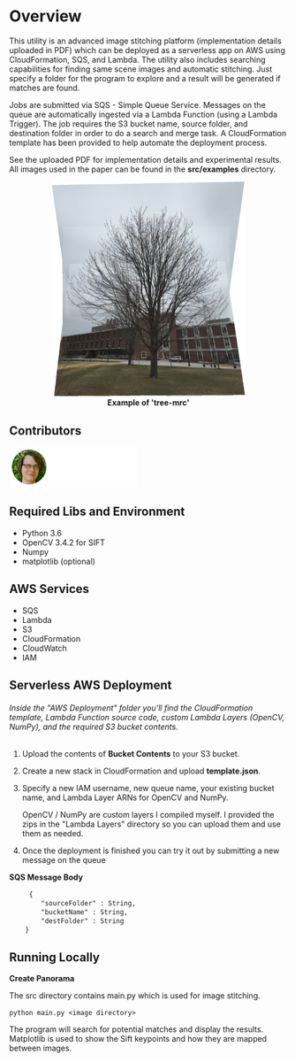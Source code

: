 # Overview
This utility is an advanced image stitching platform (implementation details uploaded in PDF) which can be deployed as a serverless app on AWS using CloudFormation, SQS, and Lambda. The utility also includes searching capabilities for finding same scene images and automatic stitching. Just specify a folder for the program to explore and a result will be generated if matches are found. 

Jobs are submitted via SQS - Simple Queue Service. Messages on the queue are automatically ingested via a Lambda Function (using a Lambda Trigger). The job requires the S3 bucket name, source folder, and destination folder in order to do a search and merge task. A CloudFormation template has been provided to help automate the deployment process.
 
 See the uploaded PDF for implementation details and experimental results. All images used in the paper can be found in the **src/examples** directory.
 
 <p align="center">
  <img width="350" src="/src/examples/tree-mrc/example.png"><br><b>Example of 'tree-mrc'</b>
</p>
 
 ## Contributors
<a href="https://github.com/AndrewAltimit/Serverless-Image-Stitcher-AWS/graphs/contributors">
  <img src="contributors.png" />
</a>

## Required Libs and Environment
* Python 3.6
* OpenCV 3.4.2 for SIFT
* Numpy
* matplotlib (optional)


## AWS Services
* SQS
* Lambda
* S3
* CloudFormation
* CloudWatch
* IAM


## Serverless AWS Deployment

###### Inside the "AWS Deployment" folder you'll find the CloudFormation template, Lambda Function source code, custom Lambda Layers (OpenCV, NumPy), and the required S3 bucket contents.

1. Upload the contents of **Bucket Contents** to your S3 bucket.

2. Create a new stack in CloudFormation and upload **template.json**.

3. Specify a new IAM username, new queue name, your existing bucket name, and Lambda Layer ARNs for OpenCV and NumPy.
 
    OpenCV / NumPy are custom layers I compiled myself. I provided the zips in the "Lambda Layers" directory so you can upload them and use them as needed.    
    
4. Once the deployment is finished you can try it out by submitting a new message on the queue


****SQS Message Body****

     	 {
			"sourceFolder" : String,
			"bucketName" : String,
			"destFolder" : String
		}



## Running Locally

****Create Panorama****

The src directory contains main.py which is used for image stitching.

	python main.py <image directory>
	
The program will search for potential matches and display the results. Matplotlib is used to show the Sift keypoints and how they are mapped between images. 
